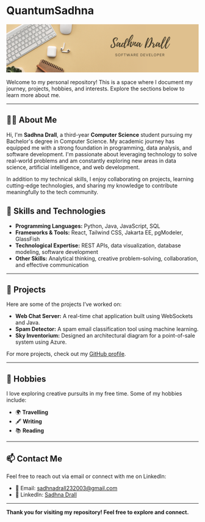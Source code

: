 # QuantumSadhna

![MY_BG](MY_BG.png)

Welcome to my personal repository! This is a space where I document my journey, projects, hobbies, and interests. Explore the sections below to learn more about me.

---

## 🧑‍💻 About Me  
Hi, I'm **Sadhna Drall**, a third-year **Computer Science** student pursuing my Bachelor's degree in Computer Science. My academic journey has equipped me with a strong foundation in programming, data analysis, and software development. I'm passionate about leveraging technology to solve real-world problems and am constantly exploring new areas in data science, artificial intelligence, and web development.  

In addition to my technical skills, I enjoy collaborating on projects, learning cutting-edge technologies, and sharing my knowledge to contribute meaningfully to the tech community.  

## 🌟 Skills and Technologies  
- **Programming Languages:** Python, Java, JavaScript, SQL  
- **Frameworks & Tools:** React, Tailwind CSS, Jakarta EE, pgModeler, GlassFish  
- **Technological Expertise:** REST APIs, data visualization, database modeling, software development  
- **Other Skills:** Analytical thinking, creative problem-solving, collaboration, and effective communication  


---

## 🚀 Projects
Here are some of the projects I’ve worked on:

- **Web Chat Server:** A real-time chat application built using WebSockets and Java.
- **Spam Detector:** A spam email classification tool using machine learning.
- **Sky Inventorium:** Designed an architectural diagram for a point-of-sale system using Azure.

For more projects, check out my [GitHub profile](https://github.com/QuantumSadhna).

---

## 🎨 Hobbies
I love exploring creative pursuits in my free time. Some of my hobbies include:  
- 🌍 **Travelling**  
- 🖋️ **Writing**  
- 📚 **Reading**  
---

## 📫 Contact Me  
Feel free to reach out via email or connect with me on LinkedIn:  
- 📧 Email: [sadhnadrall232003@gmail.com](mailto:sadhnadrall232003@gmail.com)  
- 💼 LinkedIn: [Sadhna Drall]((https://www.linkedin.com/in/sadhna-drall/))  

---

**Thank you for visiting my repository! Feel free to explore and connect.**
